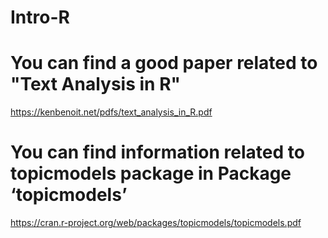 # Intro-R
# You can find a good paper related to "Text Analysis in R"
https://kenbenoit.net/pdfs/text_analysis_in_R.pdf
# You can find information related to topicmodels package in Package ‘topicmodels’
https://cran.r-project.org/web/packages/topicmodels/topicmodels.pdf
